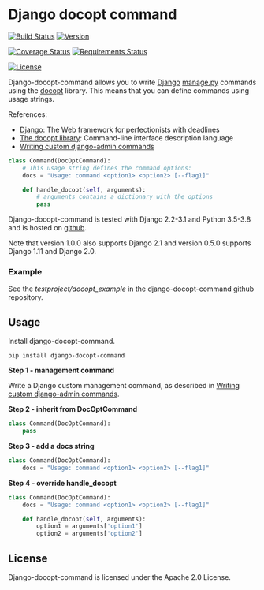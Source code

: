 # Django docopt command

[![Build Status](https://img.shields.io/travis/mbraak/django-docopt-command.svg?style=for-the-badge)](https://travis-ci.org/mbraak/django-docopt-command) [![Version](https://img.shields.io/pypi/v/django-docopt-command.svg?colorB=brightgreen&style=for-the-badge)](https://pypi.python.org/pypi/django-docopt-command/)

[![Coverage Status](https://img.shields.io/coveralls/mbraak/django-docopt-command.svg?style=for-the-badge)](https://coveralls.io/r/mbraak/django-docopt-command?branch=master) [![Requirements Status](https://img.shields.io/requires/github/mbraak/django-docopt-command.svg?style=for-the-badge)](https://requires.io/github/mbraak/django-docopt-command/requirements/?branch=master)

[![License](https://img.shields.io/pypi/l/django-docopt-command.svg?style=for-the-badge&colorB=brightgreen)](https://pypi.python.org/pypi/django-docopt-command/)

Django-docopt-command allows you to write [Django](https://www.djangoproject.com) [manage.py](https://docs.djangoproject.com/en/dev/howto/custom-management-commands/) commands using the [docopt](http://www.docopt.org) library. This means that you can define commands using usage strings.

References:

* [Django](https://www.djangoproject.com): The Web framework for perfectionists with deadlines
* [The docopt library](http://www.docopt.org): Command-line interface description language
* [Writing custom django-admin commands](https://docs.djangoproject.com/en/dev/howto/custom-management-commands/)

```python
class Command(DocOptCommand):
	# This usage string defines the command options:
	docs = "Usage: command <option1> <option2> [--flag1]"

	def handle_docopt(self, arguments):
		# arguments contains a dictionary with the options
		pass
```

Django-docopt-command is tested with Django 2.2-3.1 and Python 3.5-3.8 and is hosted on [github](https://github.com/mbraak/django-docopt-command).

Note that version 1.0.0 also supports Django 2.1 and version 0.5.0 supports Django 1.11 and Django 2.0.

### Example

See the *testproject/docopt_example* in the django-docopt-command github repository.

## Usage

Install django-docopt-command.

```
pip install django-docopt-command
```

**Step 1 - management command**

Write a Django custom management command, as described in [Writing custom django-admin commands](https://docs.djangoproject.com/en/dev/howto/custom-management-commands/).

**Step 2 - inherit from DocOptCommand**

```python
class Command(DocOptCommand):
	pass
```

**Step 3 - add a docs string**

```python
class Command(DocOptCommand):
	docs = "Usage: command <option1> <option2> [--flag1]"
```

**Step 4 - override handle_docopt**

```python
class Command(DocOptCommand):
	docs = "Usage: command <option1> <option2> [--flag1]"

	def handle_docopt(self, arguments):
		option1 = arguments['option1']
		option2 = arguments['option2']
```

## License

Django-docopt-command is licensed under the Apache 2.0 License.

